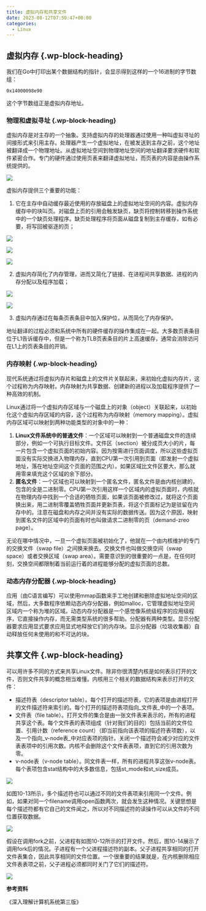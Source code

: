 ```yaml
---
title: 虚拟内存和共享文件
date: 2023-08-12T07:50:47+00:00
categories:
  - Linux
---
```


## <span class="ez-toc-section" id="%E8%99%9A%E6%8B%9F%E5%86%85%E5%AD%98"></span>虚拟内存<span class="ez-toc-section-end"></span> {.wp-block-heading}

我们在Go中打印出某个数据结构的指针，会显示得到这样的一个16进制的字节数组：

<pre class="wp-block-code"><code class="">0x14000098e90</code></pre>

这个字节数组正是虚拟内存地址。

### <span class="ez-toc-section" id="%E7%89%A9%E7%90%86%E5%92%8C%E8%99%9A%E6%8B%9F%E5%AF%BB%E5%9D%80"></span>物理和虚拟寻址<span class="ez-toc-section-end"></span> {.wp-block-heading}

虚拟内存是对主存的一个抽象。支持虚拟内存的处理器通过使用一种叫虚拟寻址的间接形式来引用主存。处理器产生一个虚拟地址，在被发送到主存之前，这个地址被翻译成一个物理地址。从虚拟地址空间到物理地址空间的地址翻译要求硬件和软件紧密合作。专门的硬件通过使用页表来翻译虚拟地址，而页表的内容是由操作系统提供的。

![](image.png)

虚拟内存提供三个重要的功能：

1. 它在主存中自动缓存最近使用的存放磁盘上的虚拟地址空间的内容。虚拟内存缓存中的块叫页。对磁盘上页的引用会触发缺页，缺页将控制转移到操作系统中的一个缺页处理程序。缺页处理程序将页面从磁盘复制到主存缓存，如有必要，将写回被驱逐的页；

![](image-1.png)

![](image-2.png)

![](image-3.png)

2. 虚拟内存简化了内存管理，进而又简化了链接、在进程间共享数据、进程的内存分配以及程序加载；

![](image-4.png)

![](image-5.png)

3. 虚拟内存通过在每条页表条目中加入保护位，从而简化了内存保护。

地址翻译的过程必须和系统中所有的硬件缓存的操作集成在一起。大多数页表条目位于L1告诉缓存中，但是一个称为TLB页表条目的片上高速缓存，通常会消除访问在L1上的页表条目的开销。

### <span class="ez-toc-section" id="%E5%86%85%E5%AD%98%E6%98%A0%E5%B0%84"></span>内存映射<span class="ez-toc-section-end"></span> {.wp-block-heading}

现代系统通过将虚拟内存片和磁盘上的文件片关联起来，来初始化虚拟内存片，这个过程称为内存映射。内存映射为共享数据、创建新的进程以及加载程序提供了一种高效的机制。

Linux通过将一个虚拟内存区域与一个磁盘上的对象（object）关联起来，以初始化这个虚拟内存区域的内容，这个过程称为内存映射（memory mapping）。虚拟内存区域可以映射到两种功能类型的对象中的一种：

  1. **Linux文件系统中的普通文件**：一个区域可以映射到一个普通磁盘文件的连续部分，例如一个可执行目标文件。文件区（section）被分成页大小的片，每一片包含一个虚拟页面的初始内容。因为按需进行页面调度，所以这些虚拟页面没有实际交换进入物理内存，直到CPU第一次引用到页面（即发射一个虚拟地址，落在地址空间这个页面的范围之内）。如果区域比文件区要大，那么就用零来填充这个区域的余下部分。
  2. **匿名文件**：一个区域也可以映射到一个匿名文件，匿名文件是由内核创建的，包含的全是二进制零。CPU第一次引用这样一个区域内的虚拟页面时，内核就在物理内存中找到一个合适的牺牲页面，如果该页面被修改过，就将这个页面换出来，用二进制零覆盖牺牲页面并更新页表，将这个页面标记为是驻留在内存中的。注意在磁盘和内存之间并没有实际的数据传送。因为这个原因，映射到匿名文件的区域中的页面有时也叫做请求二进制零的页（demand-zreo page）。

无论在哪中情况中，一旦一个虚拟页面被初始化了，他就在一个由内核维护的专门的交换文件（swap file）之间换来换去。交换文件也叫做交换空间（swap space）或者交换区域（swap area）。需要意识到的很重要的一点是，在任何时刻，交换空间都限制着当前运行着的进程能够分配的虚拟页面的总数。

### <span class="ez-toc-section" id="%E5%8A%A8%E6%80%81%E5%86%85%E5%AD%98%E5%88%86%E9%85%8D%E5%99%A8"></span>动态内存分配器<span class="ez-toc-section-end"></span> {.wp-block-heading}

应用（由C语言编写）可以使用mmap函数来手工地创建和删除虚拟地址空间的区域，然后，大多数程序依赖动态内存分配器，例如malloc，它管理虚拟地址空间区域内一个称为堆的区域。动态内存分配器是一个感觉像系统级程序的应用级程序，它直接操作内存，而无需类型系统的很多帮助。分配器有两种类型。显示分配器要求应用显式要求应用显式地释放它们的内存块。显示分配器（垃圾收集器）自动释放任何未使用的和不可达的块。

## <span class="ez-toc-section" id="%E5%85%B1%E4%BA%AB%E6%96%87%E4%BB%B6"></span>共享文件<span class="ez-toc-section-end"></span> {.wp-block-heading}

可以用许多不同的方式来共享Linux文件。除非你很清楚内核是如何表示打开的文件，否则文件共享的概念相当难懂。内核用三个相关的数据结构来表示打开的文件：

  * 描述符表（descriptor table）。每个打开的描述符表，它的表项是由进程打开的文件描述符来索引的。每个打开的描述符表项指向_文件表_中的一个表项。
  * 文件表（file table）。打开文件的集合是由一张文件表来表示的，所有的进程共享这个表。每个文件表的表项组成（针对我们的目的）包括当前的文件位置、引用计数（reference count）（即当前指向该表项的描述符表项数），以及一个指向_v-node表_中对应表项的指针。关闭一个描述符会减少对应的文件表表项中的引用次数。内核不会删除这个文件表表项，直到它的引用次数为零。
  * v-node表（v-node table）。同文件表一样，所有的进程共享这张v-node表。每个表项包含stat结构中的大多数信息，包括st\_mode和st\_size成员。

![](image-6.png)

如图10-13所示，多个描述符也可以通过不同的文件表项来引用同一个文件。例如，如果对同一个filename调用open函数两次，就会发生这种情况。关键思想是每个描述符都有它自己的文件闻之，所以对不同描述符的读操作可以从文件的不同位置获取数据。

![](image-7.png)

假设在调用fork之前，父进程有如图10-12所示的打开文件。然后，图10-14展示了调用fork后的情况。子进程有一个父进程描述符的副本。父子进程共享相同的打开文件表集合，因此共享相同的文件位置。一个很重要的结果就是，在内核删除相应文件表表项之前，父子进程必须都同时关门了它们的描述符。

![](image-8.png)

**参考资料**

《深入理解计算机系统第三版》